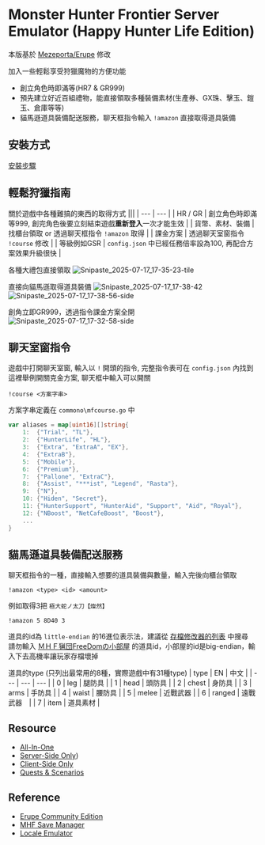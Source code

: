 # Monster Hunter Frontier Server Emulator (Happy Hunter Life Edition)

本版基於 [Mezeporta/Erupe](https://github.com/Mezeporta/Erupe) 修改  

加入一些輕鬆享受狩獵魔物的方便功能
- 創立角色時即滿等(HR7 & GR999)
- 預先建立好近百組禮物，能直接領取多種裝備素材(生產券、GX珠、擊玉、鎧玉、倉庫等等)
- 貓馬遜道具裝備配送服務，聊天框指令輸入 `!amazon` 直接取得道具裝備

## 安裝方式
[安裝步驟](https://github.com/Misora000/Erupe-HHL/blob/main/setup.md)

## 輕鬆狩獵指南
關於遊戲中各種難搞的東西的取得方式
|||
| --- | --- |
| HR / GR | 創立角色時即滿等999, 創完角色後要立刻結束遊戲**重新登入**一次才能生效 |
| 貨幣、素材、裝備 | 找櫃台領取 or 透過聊天框指令 `!amazon` 取得  |
| 課金方案 | 透過聊天室窗指令 `!course` 修改 |
| 等級例如GSR | `config.json` 中已經任務倍率設為100, 再配合方案效果升級很快 |

各種大禮包直接領取
![Snipaste_2025-07-17_17-35-23-tile](https://github.com/user-attachments/assets/12b9624a-facd-4c3d-b51d-dda4e4881574)

直接向貓馬遜取得道具裝備
![Snipaste_2025-07-17_17-38-42](https://github.com/user-attachments/assets/9aed8669-bc01-49ea-803b-ddcbf39c971f)
![Snipaste_2025-07-17_17-38-56-side](https://github.com/user-attachments/assets/49c673f6-ed1c-4165-8d36-5ddf2b6b05f9)

創角立即GR999，透過指令課金方案全開
![Snipaste_2025-07-17_17-32-58-side](https://github.com/user-attachments/assets/47e4fb54-d03f-4920-91a2-d63e6144097f)


## 聊天室窗指令

遊戲中打開聊天室窗, 輸入以 `!` 開頭的指令, 完整指令表可在 `config.json` 內找到  
這裡舉例開關克金方案, 聊天框中輸入可以開關
```
!course <方案字串>
```
方案字串定義在 `commono\mfcourse.go` 中
```go
var aliases = map[uint16][]string{
	1:  {"Trial", "TL"},
	2:  {"HunterLife", "HL"},
	3:  {"Extra", "ExtraA", "EX"},
	4:  {"ExtraB"},
	5:  {"Mobile"},
	6:  {"Premium"},
	7:  {"Pallone", "ExtraC"},
	8:  {"Assist", "***ist", "Legend", "Rasta"},
	9:  {"N"},
	10: {"Hiden", "Secret"},
	11: {"HunterSupport", "HunterAid", "Support", "Aid", "Royal"},
	12: {"NBoost", "NetCafeBoost", "Boost"},
	...
}
```

## 貓馬遜道具裝備配送服務

聊天框指令的一種，直接輸入想要的道具裝備與數量，輸入完後向櫃台領取  
```
!amazon <type> <id> <amount>
```
例如取得3把 `極大蛇ノ太刀【燦然】`
```
!amazon 5 8D40 3
```
道具的id為 `little-endian` 的16進位表示法，建議從 [存檔修改器的列表](https://github.com/Chakratos/mhf-save-manager/blob/master/app/I18N/ja_JP/Items.php) 中搜尋  
請勿輸入 [ＭＨＦ猟団FreeDomの小部屋](https://mhwiki.axibug.com/MHF_XiaoWu9.0CN/) 的道具id，小部屋的id是big-endian，輸入下去高機率讓玩家存檔壞掉  

道具的type (只列出最常用的8種，實際遊戲中有31種type)
| type | EN | 中文 |
| --- | --- | --- |
| 0 | leg | 腿防具 |
| 1 | head | 頭防具 |
| 2 | chest | 身防具 |
| 3 | arms | 手防具 |
| 4 | waist | 腰防具 |
| 5 | melee | 近戰武器 |
| 6 | ranged | 遠戰武器　|
| 7 | item | 道具素材 |


## Resource
- [All-In-One](https://drive.google.com/drive/folders/1wnB8ohEHFQ-TM_Cgtkzmv_wsa66Q32tJ?usp=sharing)
- [Server-Side Only](https://github.com/Misora000/Erupe-HHL/releases/download/v0.1.0/Erupe-HHL_v0.1.0-win-amd64.7z))
- [Client-Side Only](https://drive.google.com/file/d/148wXH_j84afJVGWnIPuQHiSceqlJgCXP/view)
- [Quests & Scenarios](https://files.catbox.moe/xf0l7w.7z)

## Reference
- [Erupe Community Edition](https://github.com/Mezeporta/Erupe)
- [MHF Save Manager](https://github.com/Chakratos/mhf-save-manager)
- [Locale Emulator](https://github.com/xupefei/Locale-Emulator)

